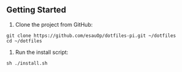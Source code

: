## Getting Started

1. Clone the project from GitHub:

  ```
  git clone https://github.com/esauOp/dotfiles-pi.git ~/dotfiles
  cd ~/dotfiles
  ```

1. Run the install script:

  ```
  sh ./install.sh
  ```
